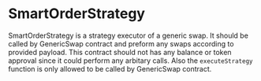 # SmartOrderStrategy

SmartOrderStrategy is a strategy executor of a generic swap. It should be called by GenericSwap contract and preform any swaps according to provided payload. This contract should not has any balance or token approval since it could perform any arbitary calls. Also the `executeStrategy` function is only allowed to be called by GenericSwap contract.
